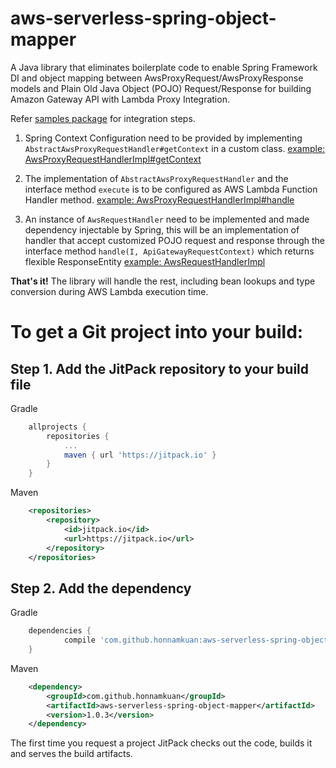 # aws-serverless-spring-object-mapper

A Java library that eliminates boilerplate code to enable Spring Framework DI and object mapping between AwsProxyRequest/AwsProxyResponse models and Plain Old Java Object (POJO) Request/Response for building Amazon Gateway API with Lambda Proxy Integration.

Refer [samples package](https://github.com/honnamkuan/aws-serverless-spring-object-mapper/tree/master/src/main/java/com/hnkuan/aws/serverless/spring/samples) for integration steps.

1. Spring Context Configuration need to be provided by implementing `AbstractAwsProxyRequestHandler#getContext` in a custom class. [example: AwsProxyRequestHandlerImpl#getContext](https://github.com/honnamkuan/aws-serverless-spring-object-mapper/blob/master/src/main/java/com/hnkuan/aws/serverless/spring/samples/handler/AwsProxyRequestHandlerImpl.java)

2. The implementation of `AbstractAwsProxyRequestHandler` and the interface method `execute` is to be configured as AWS Lambda Function Handler method. [example: AwsProxyRequestHandlerImpl#handle](https://github.com/honnamkuan/aws-serverless-spring-object-mapper/blob/master/src/main/java/com/hnkuan/aws/serverless/spring/samples/handler/AwsProxyRequestHandlerImpl.java)

3. An instance of `AwsRequestHandler` need to be implemented and made dependency injectable by Spring, this will be an implementation of handler that accept customized POJO request and response through the interface method `handle(I, ApiGatewayRequestContext)` which returns flexible ResponseEntity [example: AwsRequestHandlerImpl](https://github.com/honnamkuan/aws-serverless-spring-object-mapper/blob/master/src/main/java/com/hnkuan/aws/serverless/spring/samples/handler/AwsRequestHandlerImpl.java)

**That's it!** The library will handle the rest, including bean lookups and type conversion during AWS Lambda execution time.


# To get a Git project into your build:

## Step 1. Add the JitPack repository to your build file
Gradle
```groovy
	allprojects {
		repositories {
			...
			maven { url 'https://jitpack.io' }
		}
	}
```
Maven
```xml
	<repositories>
		<repository>
		    <id>jitpack.io</id>
		    <url>https://jitpack.io</url>
		</repository>
	</repositories>

```

## Step 2. Add the dependency
Gradle  
```groovy
  	dependencies {
	        compile 'com.github.honnamkuan:aws-serverless-spring-object-mapper:1.0.3'
	}
```
Maven
```xml
	<dependency>
	    <groupId>com.github.honnamkuan</groupId>
	    <artifactId>aws-serverless-spring-object-mapper</artifactId>
	    <version>1.0.3</version>
	</dependency>
```

The first time you request a project JitPack checks out the code, builds it and serves the build artifacts.
